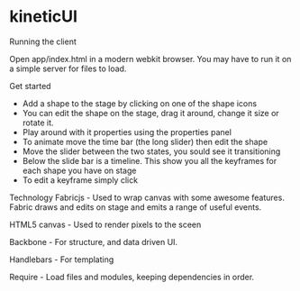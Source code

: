 kineticUI
=========

Running the client

Open app/index.html in a modern webkit browser. You may have to run it on a simple server for files to load.

Get started

- Add a shape to the stage by clicking on one of the shape icons
- You can edit the shape on the stage, drag it around, change it size or rotate it.
- Play around with it properties using the properties panel
- To animate move the time bar (the long slider) then edit the shape
- Move the slider between the two states, you sould see it transitioning
- Below the slide bar is a timeline. This show you all the keyframes for each shape you have on stage
- To edit a keyframe simply click 

Technology
Fabricjs - Used to wrap canvas with some awesome features. Fabric draws and edits on stage and emits a range of useful events.

HTML5 canvas - Used to render pixels to the sceen

Backbone - For structure, and data driven UI.

Handlebars - For templating

Require - Load files and modules, keeping dependencies in order.

